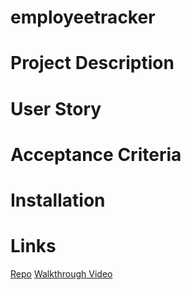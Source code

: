 # employeetracker

# Project Description 

# User Story 

# Acceptance Criteria 

# Installation 

# Links 

[Repo]()
[Walkthrough Video]()